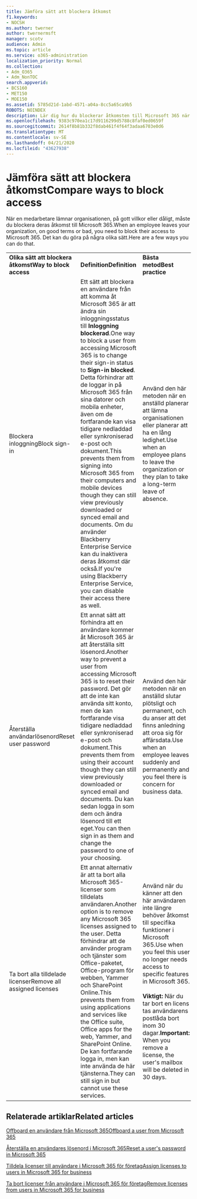 ```yaml
---
title: Jämföra sätt att blockera åtkomst
f1.keywords:
- NOCSH
ms.author: twerner
author: twernermsft
manager: scotv
audience: Admin
ms.topic: article
ms.service: o365-administration
localization_priority: Normal
ms.collection:
- Adm_O365
- Adm_NonTOC
search.appverid:
- BCS160
- MET150
- MOE150
ms.assetid: 5785d21d-1abd-4571-a04a-8cc5a65ca9b5
ROBOTS: NOINDEX
description: Lär dig hur du blockerar åtkomsten till Microsoft 365 när en anställd lämnar organisationen.
ms.openlocfilehash: 9383c970ea1c17d9116299d5788c8faf0ed0659f
ms.sourcegitcommit: 2614f8b81b332f8dab461f4f64f3adaa6703e0d6
ms.translationtype: MT
ms.contentlocale: sv-SE
ms.lasthandoff: 04/21/2020
ms.locfileid: "43627938"
---
```

# <a name="compare-ways-to-block-access"></a><span data-ttu-id="d6b85-103">Jämföra sätt att blockera åtkomst</span><span class="sxs-lookup"><span data-stu-id="d6b85-103">Compare ways to block access</span></span>

<span data-ttu-id="d6b85-104">När en medarbetare lämnar organisationen, på gott villkor eller dåligt, måste du blockera deras åtkomst till Microsoft 365.</span><span class="sxs-lookup"><span data-stu-id="d6b85-104">When an employee leaves your organization, on good terms or bad, you need to block their access to Microsoft 365.</span></span> <span data-ttu-id="d6b85-105">Det kan du göra på några olika sätt.</span><span class="sxs-lookup"><span data-stu-id="d6b85-105">Here are a few ways you can do that.</span></span>
  
||||
|:-----|:-----|:-----|
|<span data-ttu-id="d6b85-106">**Olika sätt att blockera åtkomst**</span><span class="sxs-lookup"><span data-stu-id="d6b85-106">**Way to block access**</span></span> <br/> |<span data-ttu-id="d6b85-107">**Definition**</span><span class="sxs-lookup"><span data-stu-id="d6b85-107">**Definition**</span></span> <br/> |<span data-ttu-id="d6b85-108">**Bästa metod**</span><span class="sxs-lookup"><span data-stu-id="d6b85-108">**Best practice**</span></span> <br/> |
|<span data-ttu-id="d6b85-109">Blockera inloggning</span><span class="sxs-lookup"><span data-stu-id="d6b85-109">Block sign-in</span></span>  <br/> |<span data-ttu-id="d6b85-110">Ett sätt att blockera en användare från att komma åt Microsoft 365 är att ändra sin inloggningsstatus till **Inloggning blockerad**.</span><span class="sxs-lookup"><span data-stu-id="d6b85-110">One way to block a user from accessing Microsoft 365 is to change their sign-in status to **Sign-in blocked**.</span></span> <span data-ttu-id="d6b85-111">Detta förhindrar att de loggar in på Microsoft 365 från sina datorer och mobila enheter, även om de fortfarande kan visa tidigare nedladdad eller synkroniserad e-post och dokument.</span><span class="sxs-lookup"><span data-stu-id="d6b85-111">This prevents them from signing into Microsoft 365 from their computers and mobile devices though they can still view previously downloaded or synced email and documents.</span></span> <span data-ttu-id="d6b85-112">Om du använder Blackberry Enterprise Service kan du inaktivera deras åtkomst där också.</span><span class="sxs-lookup"><span data-stu-id="d6b85-112">If you're using Blackberry Enterprise Service, you can disable their access there as well.</span></span>  <br/> |<span data-ttu-id="d6b85-113">Använd den här metoden när en anställd planerar att lämna organisationen eller planerar att ha en lång ledighet.</span><span class="sxs-lookup"><span data-stu-id="d6b85-113">Use when an employee plans to leave the organization or they plan to take a long-term leave of absence.</span></span>  <br/> |
|<span data-ttu-id="d6b85-114">Återställa användarlösenord</span><span class="sxs-lookup"><span data-stu-id="d6b85-114">Reset user password</span></span>  <br/> |<span data-ttu-id="d6b85-115">Ett annat sätt att förhindra att en användare kommer åt Microsoft 365 är att återställa sitt lösenord.</span><span class="sxs-lookup"><span data-stu-id="d6b85-115">Another way to prevent a user from accessing Microsoft 365 is to reset their password.</span></span> <span data-ttu-id="d6b85-116">Det gör att de inte kan använda sitt konto, men de kan fortfarande visa tidigare nedladdad eller synkroniserad e-post och dokument.</span><span class="sxs-lookup"><span data-stu-id="d6b85-116">This prevents them from using their account though they can still view previously downloaded or synced email and documents.</span></span> <span data-ttu-id="d6b85-117">Du kan sedan logga in som dem och ändra lösenord till ett eget.</span><span class="sxs-lookup"><span data-stu-id="d6b85-117">You can then sign in as them and change the password to one of your choosing.</span></span>  <br/> |<span data-ttu-id="d6b85-118">Använd den här metoden när en anställd slutar plötsligt och permanent, och du anser att det finns anledning att oroa sig för affärsdata.</span><span class="sxs-lookup"><span data-stu-id="d6b85-118">Use when an employee leaves suddenly and permanently and you feel there is concern for business data.</span></span>  <br/> |
|<span data-ttu-id="d6b85-119">Ta bort alla tilldelade licenser</span><span class="sxs-lookup"><span data-stu-id="d6b85-119">Remove all assigned licenses</span></span>  <br/> |<span data-ttu-id="d6b85-120">Ett annat alternativ är att ta bort alla Microsoft 365-licenser som tilldelats användaren.</span><span class="sxs-lookup"><span data-stu-id="d6b85-120">Another option is to remove any Microsoft 365 licenses assigned to the user.</span></span> <span data-ttu-id="d6b85-121">Detta förhindrar att de använder program och tjänster som Office-paketet, Office-program för webben, Yammer och SharePoint Online.</span><span class="sxs-lookup"><span data-stu-id="d6b85-121">This prevents them from using applications and services like the Office suite, Office apps for the web, Yammer, and SharePoint Online.</span></span> <span data-ttu-id="d6b85-122">De kan fortfarande logga in, men kan inte använda de här tjänsterna.</span><span class="sxs-lookup"><span data-stu-id="d6b85-122">They can still sign in but cannot use these services.</span></span>  <br/> |<span data-ttu-id="d6b85-123">Använd när du känner att den här användaren inte längre behöver åtkomst till specifika funktioner i Microsoft 365.</span><span class="sxs-lookup"><span data-stu-id="d6b85-123">Use when you feel this user no longer needs access to specific features in Microsoft 365.</span></span>  <br/> <br> <span data-ttu-id="d6b85-124">**Viktigt:** När du tar bort en licens tas användarens postlåda bort inom 30 dagar.</span><span class="sxs-lookup"><span data-stu-id="d6b85-124">**Important:** When you remove a license, the user's mailbox will be deleted in 30 days.</span></span>
   
## <a name="related-articles"></a><span data-ttu-id="d6b85-125">Relaterade artiklar</span><span class="sxs-lookup"><span data-stu-id="d6b85-125">Related articles</span></span>

[<span data-ttu-id="d6b85-126">Offboard en användare från Microsoft 365</span><span class="sxs-lookup"><span data-stu-id="d6b85-126">Offboard a user from Microsoft 365</span></span>](../add-users/remove-former-employee.md)
    
[<span data-ttu-id="d6b85-127">Återställa en användares lösenord i Microsoft 365</span><span class="sxs-lookup"><span data-stu-id="d6b85-127">Reset a user's password in Microsoft 365</span></span>](../add-users/reset-passwords.md)
    
[<span data-ttu-id="d6b85-128">Tilldela licenser till användare i Microsoft 365 för företag</span><span class="sxs-lookup"><span data-stu-id="d6b85-128">Assign licenses to users in Microsoft 365 for business</span></span>](../manage/assign-licenses-to-users.md)
    
[<span data-ttu-id="d6b85-129">Ta bort licenser från användare i Microsoft 365 för företag</span><span class="sxs-lookup"><span data-stu-id="d6b85-129">Remove licenses from users in Microsoft 365 for business</span></span>](../manage/remove-licenses-from-users.md)
    


